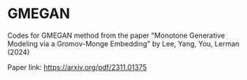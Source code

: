 # GMEGAN
Codes for GMEGAN method from the paper "Monotone Generative Modeling via a Gromov-Monge Embedding" by Lee, Yang, You, Lerman (2024)

Paper link: https://arxiv.org/pdf/2311.01375

